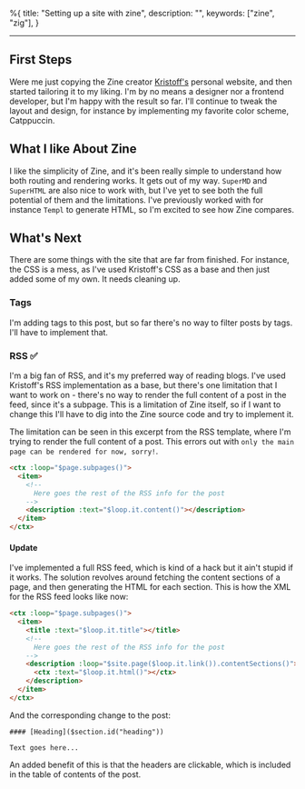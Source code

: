 %{
  title: "Setting up a site with zine",
  description: "",
  keywords: ["zine", "zig"],
}

---


## First Steps

Were me just copying the Zine creator [Kristoff's](https://kristoff.it/) personal website, and then started tailoring it to my liking. I'm by no means a designer nor a frontend developer, but I'm happy with the result so far. I'll continue to tweak the layout and design, for instance by implementing my favorite color scheme, Catppuccin.

## What I like About Zine

I like the simplicity of Zine, and it's been really simple to understand how both routing and rendering works. It gets out of my way. `SuperMD` and `SuperHTML` are also nice to work with, but I've yet to see both the full potential of them and the limitations. I've previously worked with for instance `Templ` to generate HTML, so I'm excited to see how Zine compares.

## What's Next

There are some things with the site that are far from finished. For instance, the CSS is a mess, as I've used Kristoff's CSS as a base and then just added some of my own. It needs cleaning up.

### Tags

I'm adding tags to this post, but so far there's no way to filter posts by tags. I'll have to implement that.

### RSS ✅

I'm a big fan of RSS, and it's my preferred way of reading blogs. I've used Kristoff's RSS implementation as a base, but there's one limitation that I want to work on - there's no way to render the full content of a post in the feed, since it's a subpage. This is a limitation of Zine itself, so if I want to change this I'll have to dig into the Zine source code and try to implement it.

The limitation can be seen in this excerpt from the RSS template, where I'm trying to render the full content of a post. This errors out with `only the main page can be rendered for now, sorry!`.

```html
<ctx :loop="$page.subpages()">
  <item>
    <!-- 
      Here goes the rest of the RSS info for the post
    -->
    <description :text="$loop.it.content()"></description>
  </item>
</ctx>
```

#### Update

I've implemented a full RSS feed, which is kind of a hack but it ain't stupid if it works. The solution revolves around fetching the content sections of a page, and then generating the HTML for each section. This is how the XML for the RSS feed looks like now:

```html
<ctx :loop="$page.subpages()">
  <item>
    <title :text="$loop.it.title"></title>
    <!-- 
      Here goes the rest of the RSS info for the post
    -->
    <description :loop="$site.page($loop.it.link()).contentSections()">
      <ctx :text="$loop.it.html()"></ctx>
    </description>
  </item>
</ctx>
```

And the corresponding change to the post:

```
#### [Heading]($section.id("heading"))

Text goes here...
```

An added benefit of this is that the headers are clickable, which is included in the table of contents of the post.